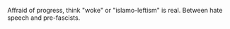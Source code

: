 Affraid of progress, think "woke" or "islamo-leftism" is real.
Between hate speech and pre-fascists.
